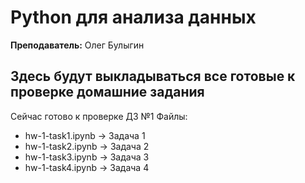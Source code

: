 # Python для анализа данных
**Преподаватель:** Олег Булыгин

## Здесь будут выкладываться все готовые к проверке домашние задания

Сейчас готово к проверке ДЗ №1
Файлы:
 - hw-1-task1.ipynb -> Задача 1
 - hw-1-task2.ipynb -> Задача 2
 - hw-1-task3.ipynb -> Задача 3
 - hw-1-task4.ipynb -> Задача 4